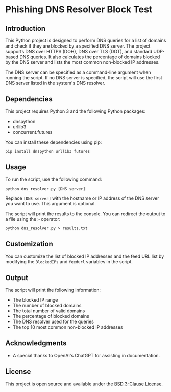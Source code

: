 # Phishing DNS Resolver Block Test

## Introduction

This Python project is designed to perform DNS queries for a list of domains and check if they are blocked by a specified DNS server. The project supports DNS over HTTPS (DOH), DNS over TLS (DOT), and standard UDP-based DNS queries. It also calculates the percentage of domains blocked by the DNS server and lists the most common non-blocked IP addresses.

The DNS server can be specified as a command-line argument when running the script. If no DNS server is specified, the script will use the first DNS server listed in the system's DNS resolver.

## Dependencies

This project requires Python 3 and the following Python packages:

- dnspython
- urllib3
- concurrent.futures

You can install these dependencies using pip:

```
pip install dnspython urllib3 futures
```

## Usage

To run the script, use the following command:

```
python dns_resolver.py [DNS server]
```

Replace `[DNS server]` with the hostname or IP address of the DNS server you want to use. This argument is optional.

The script will print the results to the console. You can redirect the output to a file using the `>` operator:

```
python dns_resolver.py > results.txt
```

## Customization

You can customize the list of blocked IP addresses and the feed URL list by modifying the `BlockedIPs` and `feedurl` variables in the script.

## Output

The script will print the following information:

- The blocked IP range
- The number of blocked domains
- The total number of valid domains
- The percentage of blocked domains
- The DNS resolver used for the queries
- The top 10 most common non-blocked IP addresses


## Acknowledgments

- A special thanks to OpenAI's ChatGPT for assisting in documentation.

## License

This project is open source and available under the [BSD 3-Clause License](LICENSE).



